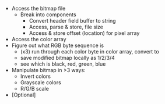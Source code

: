 - Access the bitmap file
  - Break into components
    - Convert header field buffer to string
    - Access, parse & store, file size
    - Access & store offset (location) for pixel array
- Access the color array
- Figure out what RGB byte sequence is
  - (x3) run through each color byte in color array, convert to
  - save modified bitmap locally as 1/2/3/4
  - see which is black, red, green, blue
- Manipulate bitmap in >3 ways:
  - Invert colors
  - Grayscale colors
  - R/G/B scale
- [Optional]
